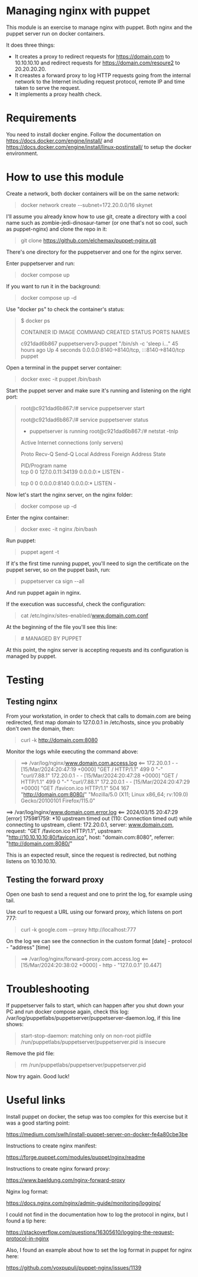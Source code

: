 # Managing nginx with puppet

This module is an exercise to manage nginx with puppet. Both nginx and the puppet server run on docker containers.

It does three things:

- It creates a proxy to redirect requests for https://domain.com to 10.10.10.10 and redirect requests for https://domain.com/resoure2 to 20.20.20.20.
- It creastes a forward proxy to log HTTP requests going from the internal network to the Internet including request protocol, remote IP and time taken to serve the request.
- It implements a proxy health check.


# Requirements

You need to install docker engine. Follow the documentation on https://docs.docker.com/engine/install/ and https://docs.docker.com/engine/install/linux-postinstall/ to setup the docker environment.

# How to use this module

Create a network, both docker containers will be on the same network:

> docker network create --subnet=172.20.0.0/16 skynet

I'll assume you already know how to use git, create a directory with a cool name such as zombie-jedi-dinosaur-tamer (or one that's not so cool, such as puppet-nginx) and clone the repo in it:

> git clone https://github.com/elchemax/puppet-nginx.git

There's one directory for the puppetserver and one for the nginx server.

Enter puppetserver and run:

> docker compose up

If you want to run it in the background:

> docker compose up -d

Use "docker ps" to check the container's status:

> $ docker ps
>
> CONTAINER ID   IMAGE                   COMMAND                  CREATED        STATUS         PORTS                                       NAMES
> 
> c921dad6b867   puppetserverv3-puppet   "/bin/sh -c 'sleep i…"   45 hours ago   Up 4 seconds   0.0.0.0:8140->8140/tcp, :::8140->8140/tcp   puppet

Open a terminal in the puppet server container:

> docker exec -it puppet /bin/bash

Start the puppet server and make sure it's running and listening on the right port:


>root@c921dad6b867:/# service puppetserver start
>
>root@c921dad6b867:/# service puppetserver status
>
> * puppetserver is running
> root@c921dad6b867:/# netstat -tnlp
>
> Active Internet connections (only servers)
>
> Proto Recv-Q Send-Q Local Address           Foreign Address         State      
>
> PID/Program name    
>tcp        0      0 127.0.0.11:34139        0.0.0.0:*               LISTEN      -                   
>
>tcp        0      0 0.0.0.0:8140            0.0.0.0:*               LISTEN      -                   
>

Now let's start the nginx server, on the nginx folder:

> docker compose up -d

Enter the nginx container:

> docker exec -it nginx /bin/bash

Run puppet:

> puppet agent -t

If it's the first time running puppet, you'll need to sign the certificate on the puppet server, so on the puppet bash, run:

> puppetserver ca sign --all

And run puppet again in nginx.

If the execution was successful, check the configuration:

> cat /etc/nginx/sites-enabled/www.domain.com.conf 

At the beginning of the file you'll see this line:

> \# MANAGED BY PUPPET

At this point, the nginx server is accepting requests and its configuration is managed by puppet.

# Testing

## Testing nginx

From your workstation, in order to check that calls to domain.com are being redirected, first map domain to 127.0.0.1 in /etc/hosts, since you probably don't own the domain, then:

> curl -k http://domain.com:8080

Monitor the logs while executing the command above:

> ==> /var/log/nginx/www.domain.com.access.log <==
172.20.0.1 - - [15/Mar/2024:20:47:19 +0000] "GET / HTTP/1.1" 499 0 "-" "curl/7.88.1"
172.20.0.1 - - [15/Mar/2024:20:47:28 +0000] "GET / HTTP/1.1" 499 0 "-" "curl/7.88.1"
172.20.0.1 - - [15/Mar/2024:20:47:29 +0000] "GET /favicon.ico HTTP/1.1" 504 167 "http://domain.com:8080/" "Mozilla/5.0 (X11; Linux x86_64; rv:109.0) Gecko/20100101 Firefox/115.0"

==> /var/log/nginx/www.domain.com.error.log <==
2024/03/15 20:47:29 [error] 1759#1759: *10 upstream timed out (110: Connection timed out) while connecting to upstream, client: 172.20.0.1, server: www.domain.com, request: "GET /favicon.ico HTTP/1.1", upstream: "http://10.10.10.10:80/favicon.ico", host: "domain.com:8080", referrer: "http://domain.com:8080/"

This is an expected result, since the request is redirected, but nothing listens on 10.10.10.10.

## Testing the forward proxy

Open one bash to send a request and one to print the log, for example using tail.

Use curl to request a URL using our forward proxy, which listens on port 777:

> curl -k google.com --proxy http://localhost:777

On the log we can see the connection in the custom format [date] - protocol - "address" [time]
> ==> /var/log/nginx/forward-proxy.com.access.log <==
> [15/Mar/2024:20:38:02 +0000] - http - "127.0.0.1" [0.447]


# Troubleshooting

If puppetserver fails to start, which can happen after you shut down your PC and run docker compose again, check this log: /var/log/puppetlabs/puppetserver/puppetserver-daemon.log, if this line shows:

> start-stop-daemon: matching only on non-root pidfile /run/puppetlabs/puppetserver/puppetserver.pid is insecure

Remove the pid file:

> rm /run/puppetlabs/puppetserver/puppetserver.pid

Now try again. Good luck!

# Useful links

Install puppet on docker, the setup was too complex for this exercise but it was a good starting point:

https://medium.com/swlh/install-puppet-server-on-docker-fe4a80cbe3be

Instructions to create nginx manifest:

https://forge.puppet.com/modules/puppet/nginx/readme

Instructions to create nginx forward proxy:

https://www.baeldung.com/nginx-forward-proxy

Nginx log format:

https://docs.nginx.com/nginx/admin-guide/monitoring/logging/

I could not find in the documentation how to log the protocol in nginx, but I found a tip here:

https://stackoverflow.com/questions/16305610/logging-the-request-protocol-in-nginx

Also, I found an example about how to set the log format in puppet for nginx here:

https://github.com/voxpupuli/puppet-nginx/issues/1139

